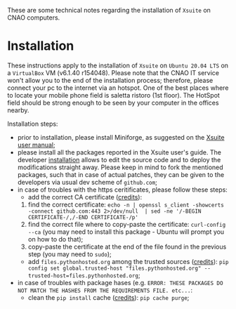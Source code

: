 These are some technical notes regarding the installation of `Xsuite` on CNAO computers.

# Installation 
These instructions apply to the installation of `Xsuite` on `Ubuntu 20.04 LTS` on a `VirtualBox` VM (v6.1.40 r154048).
Please note that the CNAO IT service won't allow you to the end of the installation process; therefore, please connect your pc to the internet via an hotspot.
One of the best places where to locate your mobile phone field is saletta ristoro (1st floor).
The HotSpot field should be strong enough to be seen by your computer in the offices nearby.

Installation steps:
* prior to installation, please install Miniforge, as suggested on the [Xsuite user manual](https://xsuite.readthedocs.io/en/latest/installation.html#miniforge);
* please install all the packages reported in the Xsuite user's guide. The developer [installation](https://xsuite.readthedocs.io/en/latest/installation.html#developer-installation) allows to edit the source code and to deploy the modifications straight away. Please keep in mind to fork the mentioned packages, such that in case of actual patches, they can be given to the developers via usual dev scheme of `github.com`;
* in case of troubles with the https ceritificates, please follow these steps:
	* add the correct CA certificate ([credits](https://stackoverflow.com/questions/21181231/server-certificate-verification-failed-cafile-etc-ssl-certs-ca-certificates-c)):
	1. find the correct certificate: `echo -n | openssl s_client -showcerts -connect github.com:443 2>/dev/null  | sed -ne '/-BEGIN CERTIFICATE-/,/-END CERTIFICATE-/p'`
	2. find the correct file where to copy-paste the certificate: `curl-config --ca` (you may need to install this package - Ubuntu will prompt you on how to do that);
	3. copy-paste the certificate at the end of the file found in the previous step (you may need to `sudo`);
	* add `files.pythonhosted.org` among the trusted sources ([credits](https://stackoverflow.com/questions/25981703/pip-install-fails-with-connection-error-ssl-certificate-verify-failed-certi)): `pip config set global.trusted-host "files.pythonhosted.org" --trusted-host=files.pythonhosted.org`;
* in case of troubles with package hases (e.g. `ERROR: THESE PACKAGES DO NOT MATCH THE HASHES FROM THE REQUIREMENTS FILE. etc...`:
	* clean the `pip install` cache ([credits](https://stackoverflow.com/questions/40183108/python-packages-hash-not-matching-whilst-installing-using-pip)): `pip cache purge`;
	
